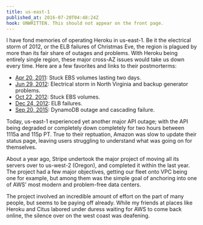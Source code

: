 ```yaml
---
title: us-east-1
published_at: 2016-07-20T04:48:24Z
hook: UNWRITTEN. This should not appear on the front page.
---
```


I have fond memories of operating Heroku in us-east-1. Be it the electrical
storm of 2012, or the ELB failures of Christmas Eve, the region is plagued by
more than its fair share of outages and problems. With Heroku being entirely
single region, these major cross-AZ issues would take us down every time. Here
are a few favorites and links to their postmorterms:

* [Apr 20, 2011](https://aws.amazon.com/message/65648/): Stuck EBS volumes
  lasting two days.
* [Jun 29, 2012](https://aws.amazon.com/message/67457/): Electrical storm in
  North Virginia and backup generator problems.
* [Oct 22, 2012](https://aws.amazon.com/message/680342/): Stuck EBS volumes.
* [Dec 24, 2012](https://aws.amazon.com/message/680587/): ELB failures.
* [Sep 20, 2015](https://aws.amazon.com/message/5467D2/): DynamoDB outage and
  cascading failure.

Today, us-east-1 experienced yet another major API outage; with the API being
degraded or completely down completely for two hours between 1115a and 115p PT.
True to their reptuation, Amazon was slow to update their status page, leaving
users struggling to understand what was going on for themselves.

About a year ago, Stripe undertook the major project of moving all its servers
over to us-west-2 (Oregon), and completed it within the last year. The project
had a few major objectives, getting our fleet onto VPC being one for example,
but among them was the simple goal of anchoring into one of AWS' most modern
and problem-free data centers.

The project involved an incredible amount of effort on the part of many people,
but seems to be paying off already. While my friends at places like Heroku and
Citus labored under duress waiting for AWS to come back online, the silence
over on the west coast was deafening.
